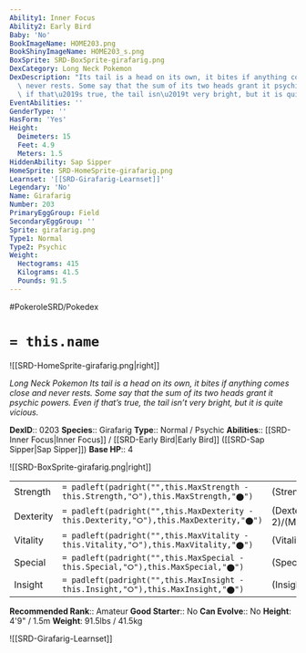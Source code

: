 ```yaml
---
Ability1: Inner Focus
Ability2: Early Bird
Baby: 'No'
BookImageName: HOME203.png
BookShinyImageName: HOME203_s.png
BoxSprite: SRD-BoxSprite-girafarig.png
DexCategory: Long Neck Pokemon
DexDescription: "Its tail is a head on its own, it bites if anything comes close and\
  \ never rests. Some say that the sum of its two heads grant it psychic powers. Even\
  \ if that\u2019s true, the tail isn\u2019t very bright, but it is quite vicious."
EventAbilities: ''
GenderType: ''
HasForm: 'Yes'
Height:
  Deimeters: 15
  Feet: 4.9
  Meters: 1.5
HiddenAbility: Sap Sipper
HomeSprite: SRD-HomeSprite-girafarig.png
Learnset: '[[SRD-Girafarig-Learnset]]'
Legendary: 'No'
Name: Girafarig
Number: 203
PrimaryEggGroup: Field
SecondaryEggGroup: ''
Sprite: girafarig.png
Type1: Normal
Type2: Psychic
Weight:
  Hectograms: 415
  Kilograms: 41.5
  Pounds: 91.5
---
```


#PokeroleSRD/Pokedex

# `= this.name`

![[SRD-HomeSprite-girafarig.png|right]]

*Long Neck Pokemon*
*Its tail is a head on its own, it bites if anything comes close and never rests. Some say that the sum of its two heads grant it psychic powers. Even if that’s true, the tail isn’t very bright, but it is quite vicious.*

**DexID**:: 0203
**Species**:: Girafarig
**Type**:: Normal / Psychic
**Abilities**:: [[SRD-Inner Focus|Inner Focus]] / [[SRD-Early Bird|Early Bird]] ([[SRD-Sap Sipper|Sap Sipper]])
**Base HP**:: 4

![[SRD-BoxSprite-girafarig.png|right]]

|           |                                                                                        |                                          |
| --------- | -------------------------------------------------------------------------------------- | ---------------------------------------- |
| Strength  | `= padleft(padright("",this.MaxStrength - this.Strength,"⭘"),this.MaxStrength,"⬤")`    | (Strength::2)/(MaxStrength::5)   |
| Dexterity | `= padleft(padright("",this.MaxDexterity - this.Dexterity,"⭘"),this.MaxDexterity,"⬤")` | (Dexterity:: 2)/(MaxDexterity::5) |
| Vitality  | `= padleft(padright("",this.MaxVitality - this.Vitality,"⭘"),this.MaxVitality,"⬤")`    | (Vitality::2)/(MaxVitality::4)   |
| Special   | `= padleft(padright("",this.MaxSpecial - this.Special,"⭘"),this.MaxSpecial,"⬤")`       | (Special::2)/(MaxSpecial::5)     |
| Insight   | `= padleft(padright("",this.MaxInsight - this.Insight,"⭘"),this.MaxInsight,"⬤")`       | (Insight::2)/(MaxInsight::4)     |

**Recommended Rank**:: Amateur
**Good Starter**:: No
**Can Evolve**:: No
**Height**: 4'9" / 1.5m
**Weight**: 91.5lbs / 41.5kg

![[SRD-Girafarig-Learnset]]